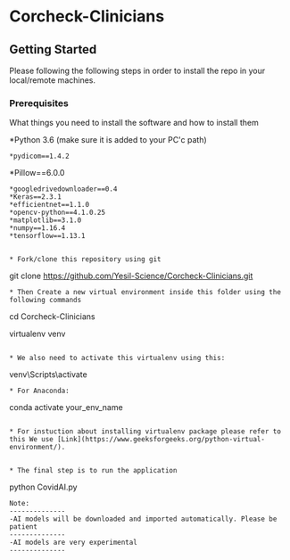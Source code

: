 # Corcheck-Clinicians


## Getting Started

Please following the following steps in order to install the repo in your local/remote machines.

### Prerequisites

What things you need to install the software and how to install them


*Python 3.6 (make sure it is added to your PC'c path)
```
*pydicom==1.4.2
```
*Pillow==6.0.0
```
*googledrivedownloader==0.4
*Keras==2.3.1
*efficientnet==1.1.0
*opencv-python==4.1.0.25
*matplotlib==3.1.0
*numpy==1.16.4
*tensorflow==1.13.1


* Fork/clone this repository using git
```
git clone https://github.com/Yesil-Science/Corcheck-Clinicians.git
```
* Then Create a new virtual environment inside this folder using the following commands

```
cd Corcheck-Clinicians

virtualenv venv
```

* We also need to activate this virtualenv using this:

```
venv\Scripts\activate
```
* For Anaconda:
```
conda activate your_env_name
```

* For instuction about installing virtualenv package please refer to this We use [Link](https://www.geeksforgeeks.org/python-virtual-environment/).


* The final step is to run the application

```
python CovidAI.py
```
Note:
--------------
-AI models will be downloaded and imported automatically. Please be patient
--------------
-AI models are very experimental
--------------

